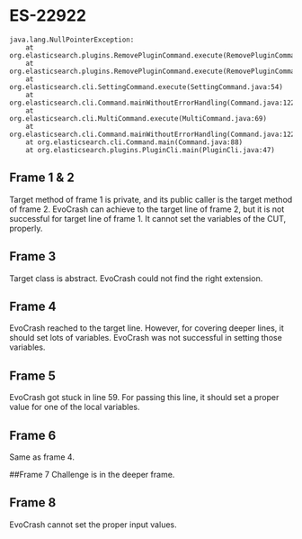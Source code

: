 # ES-22922
```
java.lang.NullPointerException:
	at org.elasticsearch.plugins.RemovePluginCommand.execute(RemovePluginCommand.java:68)
	at org.elasticsearch.plugins.RemovePluginCommand.execute(RemovePluginCommand.java:59)
	at org.elasticsearch.cli.SettingCommand.execute(SettingCommand.java:54)
	at org.elasticsearch.cli.Command.mainWithoutErrorHandling(Command.java:122)
	at org.elasticsearch.cli.MultiCommand.execute(MultiCommand.java:69)
	at org.elasticsearch.cli.Command.mainWithoutErrorHandling(Command.java:122)
	at org.elasticsearch.cli.Command.main(Command.java:88)
	at org.elasticsearch.plugins.PluginCli.main(PluginCli.java:47)
```

## Frame 1 & 2
Target method of frame 1 is private, and its public caller is the target method of frame 2. EvoCrash can achieve to the target line of frame 2, but it is not successful for target line of frame 1. It cannot set the variables of the CUT, properly.

## Frame 3
Target class is abstract. EvoCrash could not find the right extension.

## Frame 4
EvoCrash reached to the target line. However, for covering deeper lines, it should set lots of variables. EvoCrash was not successful in setting those variables.

## Frame 5
EvoCrash got stuck in line 59. For passing this line, it should set a proper value for one of the local variables.

## Frame 6
Same as frame 4.

##Frame 7
Challenge is in the deeper frame.

## Frame 8
EvoCrash cannot set the proper input values.
